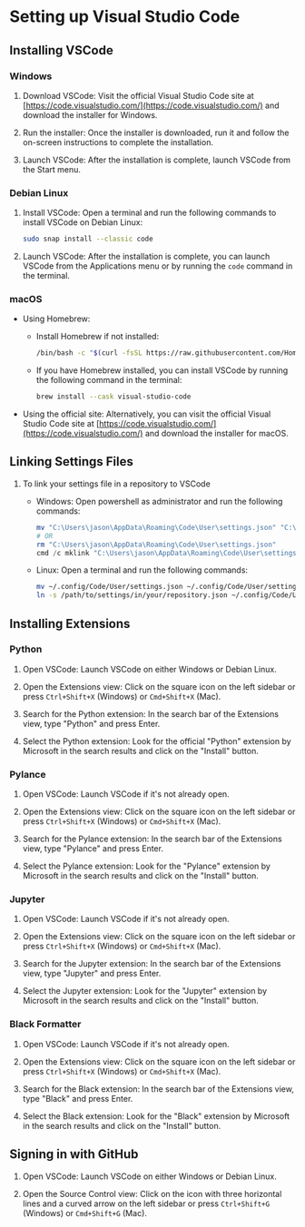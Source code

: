 # Setting up Visual Studio Code

## Installing VSCode

### Windows

1. Download VSCode: Visit the official Visual Studio Code site at [https://code.visualstudio.com/](https://code.visualstudio.com/) and download the installer for Windows.

2. Run the installer: Once the installer is downloaded, run it and follow the on-screen instructions to complete the installation.

3. Launch VSCode: After the installation is complete, launch VSCode from the Start menu.

### Debian Linux

1. Install VSCode: Open a terminal and run the following commands to install VSCode on Debian Linux:

    ```bash
    sudo snap install --classic code
    ```

2. Launch VSCode: After the installation is complete, you can launch VSCode from the Applications menu or by running the `code` command in the terminal.

### macOS

- Using Homebrew:
  - Install Homebrew if not installed:

      ```bash
      /bin/bash -c "$(curl -fsSL https://raw.githubusercontent.com/Homebrew/install/HEAD/install.sh)"
      ```

  - If you have Homebrew installed, you can install VSCode by running the following command in the terminal:

      ```bash
      brew install --cask visual-studio-code
      ```

- Using the official site: Alternatively, you can visit the official Visual Studio Code site at [https://code.visualstudio.com/](https://code.visualstudio.com/) and download the installer for macOS.

## Linking Settings Files

1. To link your settings file in a repository to VSCode

    - Windows: Open powershell as administrator and run the following commands:

        ```powershell
        mv "C:\Users\jason\AppData\Roaming\Code\User\settings.json" "C:\Users\jason\AppData\Roaming\Code\User\settings.json.bak"
        # OR
        rm "C:\Users\jason\AppData\Roaming\Code\User\settings.json"
        cmd /c mklink "C:\Users\jason\AppData\Roaming\Code\User\settings.json" "C:\Users\jason\GitHub\dotfiles\application_configs\vscode\settings.json"
        ```

    - Linux: Open a terminal and run the following commands:

        ```bash
        mv ~/.config/Code/User/settings.json ~/.config/Code/User/settings.json.bak
        ln -s /path/to/settings/in/your/repository.json ~/.config/Code/User/settings.json
        ```

## Installing Extensions

### Python

1. Open VSCode: Launch VSCode on either Windows or Debian Linux.

2. Open the Extensions view: Click on the square icon on the left sidebar or press `Ctrl+Shift+X` (Windows) or `Cmd+Shift+X` (Mac).

3. Search for the Python extension: In the search bar of the Extensions view, type "Python" and press Enter.

4. Select the Python extension: Look for the official "Python" extension by Microsoft in the search results and click on the "Install" button.

### Pylance

1. Open VSCode: Launch VSCode if it's not already open.

2. Open the Extensions view: Click on the square icon on the left sidebar or press `Ctrl+Shift+X` (Windows) or `Cmd+Shift+X` (Mac).

3. Search for the Pylance extension: In the search bar of the Extensions view, type "Pylance" and press Enter.

4. Select the Pylance extension: Look for the "Pylance" extension by Microsoft in the search results and click on the "Install" button.

### Jupyter

1. Open VSCode: Launch VSCode if it's not already open.

2. Open the Extensions view: Click on the square icon on the left sidebar or press `Ctrl+Shift+X` (Windows) or `Cmd+Shift+X` (Mac).

3. Search for the Jupyter extension: In the search bar of the Extensions view, type "Jupyter" and press Enter.

4. Select the Jupyter extension: Look for the "Jupyter" extension by Microsoft in the search results and click on the "Install" button.

### Black Formatter

1. Open VSCode: Launch VSCode if it's not already open.

2. Open the Extensions view: Click on the square icon on the left sidebar or press `Ctrl+Shift+X` (Windows) or `Cmd+Shift+X` (Mac).

3. Search for the Black extension: In the search bar of the Extensions view, type "Black" and press Enter.

4. Select the Black extension: Look for the "Black" extension by Microsoft in the search results and click on the "Install" button.

## Signing in with GitHub

1. Open VSCode: Launch VSCode on either Windows or Debian Linux.

2. Open the Source Control view: Click on the icon with three horizontal lines and a curved arrow on the left sidebar or press `Ctrl+Shift+G` (Windows) or `Cmd+Shift+G` (Mac).
